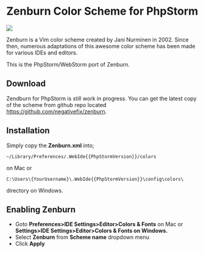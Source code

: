 # Zenburn Color Scheme for PhpStorm 

![](https://github.com/negativefix/zenburn/blob/master/screenshots/html.png)

Zenburn is a Vim color scheme created by Jani Nurminen in 2002. Since then, numerous adaptations of this awesome color scheme has been made for various IDEs and editors.

This is the PhpStorm/WebStorm port of Zenburn.

## Download
Zendburn for PhpStorm is still work in progress. You can get the latest copy of the scheme from github repo located https://github.com/negativefix/zenburn.

## Installation
Simply copy the __Zenburn.xml__ into;

	~/Library/Preferences/.WebIde{{PhpStormVersion}}/colors

on Mac or 

	C:\Users\{YourUsername}\.WebIde{{PhpStormVersion}}\config\colors\ 

directory on Windows.

## Enabling Zenburn
* Goto __Preferences>IDE Settings>Editor>Colors & Fonts__ on Mac or
__Settings>IDE Settings>Editor>Colors & Fonts on Windows.__
* Select __Zenburn__ from __Scheme name__ dropdown menu
* Click __Apply__
